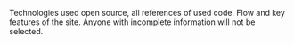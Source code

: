 Technologies used open source, all references of used code. Flow and key features of the site. 
    Anyone with incomplete information will not be selected. 

